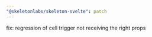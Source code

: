 ```yaml
---
"@skeletonlabs/skeleton-svelte": patch
---
```


fix: regression of cell trigger not receiving the right props
  